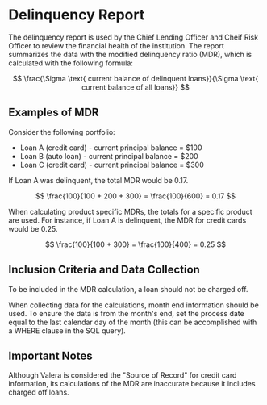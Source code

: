 # Delinquency Report 

The delinquency report is used by the Chief Lending Officer and Cheif Risk Officer to review the financial health of the institution. The report summarizes the data with the modified delinquency ratio (MDR), which is calculated with the following formula: 

$$ \frac{\Sigma \text{ current balance of delinquent loans}}{\Sigma \text{ current balance of all loans}} $$

## Examples of MDR

Consider the following portfolio:
- Loan A (credit card) - current principal balance = $100
- Loan B (auto loan) - current principal balance = $200
- Loan C (credit card) - current principal balance = $300

If Loan A was delinquent, the total MDR would be 0.17.

$$ \frac{100}{100 + 200 + 300} = \frac{100}{600} = 0.17 $$

When calculating product specific MDRs, the totals for a specific product are used. For instance, if Loan A is delinquent, the MDR for credit cards would be 0.25. 

$$ \frac{100}{100 + 300} = \frac{100}{400} = 0.25 $$

## Inclusion Criteria and Data Collection

To be included in the MDR calculation, a loan should not be charged off. 

When collecting data for the calculations, month end information should be used. To ensure the data is from the month's end, set the process date equal to the last calendar day of the month (this can be accomplished with a WHERE clause in the SQL query). 

## Important Notes 

Although Valera is considered the "Source of Record" for credit card information, its calculations of the MDR are inaccurate because it includes charged off loans.
